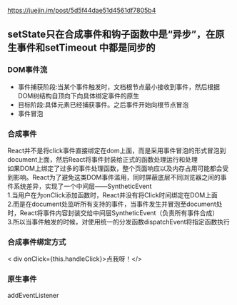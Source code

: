 https://juejin.im/post/5d5f44dae51d4561df7805b4
## setState只在合成事件和钩子函数中是“异步”，在原生事件和setTimeout 中都是同步的
### DOM事件流
* 事件捕获阶段:当某个事件触发时，文档根节点最小接收到事件，然后根据DOM树结构自顶向下向具体绑定事件的原生
* 目标阶段:具体元素已经捕获事件。之后事件开始向根节点冒泡
* 事件冒泡
### 合成事件
React并不是将click事件直接绑定在dom上面，而是采用事件冒泡的形式冒泡到document上面，然后React将事件封装给正式的函数处理运行和处理    
如果DOM上绑定了过多的事件处理函数，整个页面响应以及内存占用可能都会受到影响。React为了避免这类DOM事件滥用，同时屏蔽底层不同浏览器之间的事件系统差异，实现了一个中间层——SyntheticEvent  
1.当用户在为onClick添加函数时，React并没有将Click时间绑定在DOM上面  
2.而是在document处监听所有支持的事件，当事件发生并冒泡至document处时，React将事件内容封装交给中间层SyntheticEvent（负责所有事件合成）  
3.所以当事件触发的时候，对使用统一的分发函数dispatchEvent将指定函数执行
###  合成事件绑定方式
< div onClick={this.handleClick}>点我呀！</>
### 原生事件
addEventListener